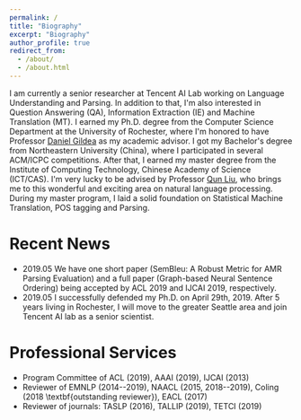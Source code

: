 ```yaml
---
permalink: /
title: "Biography"
excerpt: "Biography"
author_profile: true
redirect_from: 
  - /about/
  - /about.html
---
```


I am currently a senior researcher at Tencent AI Lab working on Language Understanding and Parsing. In addition to that, I'm also interested in Question Answering (QA), Information Extraction (IE) and Machine Translation (MT). I earned my Ph.D. degree from the Computer Science Department at the University of Rochester, where I'm honored to have Professor [Daniel Gildea](https://scholar.google.com/citations?user=AAJjmoIAAAAJ&hl=en) as my academic advisor. I got my Bachelor's degree from Northeastern University (China), where I participated in several ACM/ICPC competitions. After that, I earned my master degree from the Institute of Computing Technology, Chinese Academy of Science (ICT/CAS). I'm very lucky to be advised by Professor [Qun Liu](https://scholar.google.com.sg/citations?user=2HhiGzcAAAAJ&hl=en), who brings me to this wonderful and exciting area on natural language processing. During my master program, I laid a solid foundation on Statistical Machine Translation, POS tagging and Parsing.

Recent News
======

* 2019.05  We have one short paper (SemBleu: A Robust Metric for AMR Parsing Evaluation) and a full paper (Graph-based Neural Sentence Ordering) being accepted by ACL 2019 and IJCAI 2019, respectively.
* 2019.05  I successfully defended my Ph.D. on April 29th, 2019. After 5 years living in Rochester, I will move to the greater Seattle area and join Tencent AI lab as a senior scientist. 

Professional Services
======

* Program Committee of ACL (2019), AAAI (2019), IJCAI (2013)
* Reviewer of EMNLP (2014--2019), NAACL (2015, 2018--2019), Coling (2018 \textbf{outstanding reviewer}), EACL (2017)
* Reviewer of journals: TASLP (2016), TALLIP (2019), TETCI (2019)
